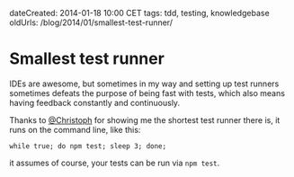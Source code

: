 dateCreated: 2014-01-18 10:00 CET
tags: tdd, testing, knowledgebase
oldUrls: /blog/2014/01/smallest-test-runner/

# Smallest test runner

IDEs are awesome, but sometimes in my way and setting up test runners
sometimes defeats the purpose of being fast with tests, which also
means having feedback constantly and continuously.

Thanks to
[@Christoph](http://twitter.com/c089) for showing me the shortest
test runner there is, it runs on the command line, like this:

    while true; do npm test; sleep 3; done;

it assumes of course, your tests can be run via `npm test`.
